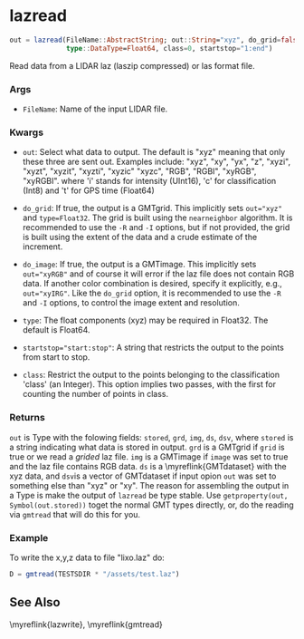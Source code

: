 # lazread

```julia
out = lazread(FileName::AbstractString; out::String="xyz", do_grid=false, do_image=false,
              type::DataType=Float64, class=0, startstop="1:end")
```

Read data from a LIDAR laz (laszip compressed) or las format file.

### Args

- `FileName`: Name of the input LIDAR file.

### Kwargs

- `out`: Select what data to output. The default is "xyz" meaning that only these three are sent out.
   Examples include: "xyz", "xy", "yx", "z", "xyzi", "xyzt", "xyzit", "xyzti", "xyzic" "xyzc",
   "RGB", "RGBI", "xyRGB", "xyRGBI".
   where 'i' stands for intensity (UInt16), 'c' for classification (Int8) and 't' for GPS time (Float64)

- `do_grid`: If true, the output is a GMTgrid. This implicitly sets `out="xyz"` and `type=Float32`.
   The grid is built using the `nearneighbor` algorithm. It is recommended to use the `-R` and `-I` options,
   but if not provided, the grid is built using the extent of the data and a crude estimate of the increment.

- `do_image`: If true, the output is a GMTimage. This implicitly sets `out="xyRGB"` and of course it will
   error if the laz file does not contain RGB data. If another color combination is desired, specify it
   explicitly, e.g., `out="xyIRG"`. Like the `do_grid` option, it is recommended to use the `-R` and `-I` options,
   to control the image extent and resolution.

- `type`: The float components (xyz) may be required in Float32. The default is Float64.

- `startstop="start:stop"`: A string that restricts the output to the points from start to stop.

- `class`: Restrict the output to the points belonging to the classification 'class' (an Integer).
   This option implies two passes, with the first for counting the number of points in class.

### Returns

`out` is Type with the folowing fields: `stored`, `grd`, `img`, `ds`, `dsv`, where `stored` is a string
indicating what data is stored in output. `grd` is a GMTgrid if `grid` is true or we read a _grided_ laz file.
`img` is a GMTimage if `image` was set to true and the laz file contains RGB data.
`ds` is a \myreflink{GMTdataset} with the xyz data, and `dsv`is a vector of GMTdataset if input opion `out` was set
to something else than "xyz" or "xy". The reason for assembling the output in a Type is make the output of
`lazread` be type stable. Use ``getproperty(out, Symbol(out.stored))`` toget the normal GMT types directly, or,
do the reading via ``gmtread`` that will do this for you.

### Example

To write the x,y,z data to file "lixo.laz" do:

```julia
D = gmtread(TESTSDIR * "/assets/test.laz")
```

See Also
--------

\myreflink{lazwrite}, \myreflink{gmtread}
